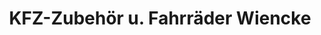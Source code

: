 ---
title: "KFZ-Zubehör u. Fahrräder Wiencke"
url: /bad-segeberg/kfz-zubehoer-u-fahrraeder-wiencke/
shop: Autowerkstatt
---